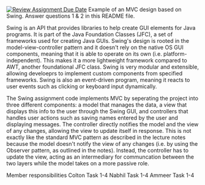 [![Review Assignment Due Date](https://classroom.github.com/assets/deadline-readme-button-22041afd0340ce965d47ae6ef1cefeee28c7c493a6346c4f15d667ab976d596c.svg)](https://classroom.github.com/a/57HVEcop)
Example of an MVC design based on Swing. Answer questions 1 & 2 in this README file.

Swing is an API that provides libraries to help create GUI elements for Java programs. It is part of the Java Foundation Classes (JFC), a set of frameworks used for creating Java GUIs. Swing's design is rooted in the model-view-controller pattern and it doesn't rely on the native OS GUI components, meaning that it is able to operate on its own (i.e. platform-independent). This makes it a more lightweight framework compared to AWT, another foundational JFC class. Swing is very modular and extensible, allowing develoeprs to implement custom components from specified frameworks. Swing is also an event-driven program, meaning it reacts to user events such as clicking or keyboard input dynamically.

The Swing assignment code implements MVC by seperating the project into three different components: a model that manages the data, a view that displays this info to the user through the Swing GUI, and controllers that handles user actions such as saving names entered by the user and displaying messages. The controller directly notifies the model and the view of any changes, allowing the view to update itself in response. This is not exactly like the standard MVC pattern as described in the lecture notes because the model doesn't notify the view of any changes (i.e. by using the Observer pattern, as outlined in the notes). Instead, the controller has to update the view, acting as an intermediary for communcation between the two layers while the model takes on a more passive role.

Member responsibilities
Colton Task 1-4
Nabhil Task 1-4
Ammeer Task 1-4
